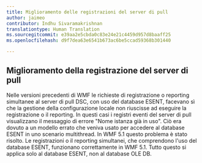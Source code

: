 ```yaml
---
title: Miglioramento delle registrazioni del server di pull
author: jaimeo
contributor: Indhu Sivaramakrishnan
translationtype: Human Translation
ms.sourcegitcommit: e39aa2e5cbda0c83e24e21c4459d957d8baaff25
ms.openlocfilehash: d9f7dea63e6541b673ac6be5ccad59368b301440

---
```


## Miglioramento della registrazione del server di pull ##

Nelle versioni precedenti di WMF le richieste di registrazione o reporting simultanee al server di pull DSC, con uso del database ESENT, facevano sì che la gestione della configurazione locale non riuscisse ad eseguire la registrazione o il reporting. In questi casi i registri eventi del server di pull visualizzano il messaggio di errore "Nome istanza già in uso".
Ciò era dovuto a un modello errato che veniva usato per accedere al database ESENT in uno scenario multithread. In WMF 5.1 questo problema è stato risolto. Le registrazioni o il reporting simultanei, che comprendono l'uso del database ESENT, funzionano correttamente in WMF 5.1. Tutto questo si applica solo al database ESENT, non al database OLE DB. 



<!--HONumber=Aug16_HO3-->


